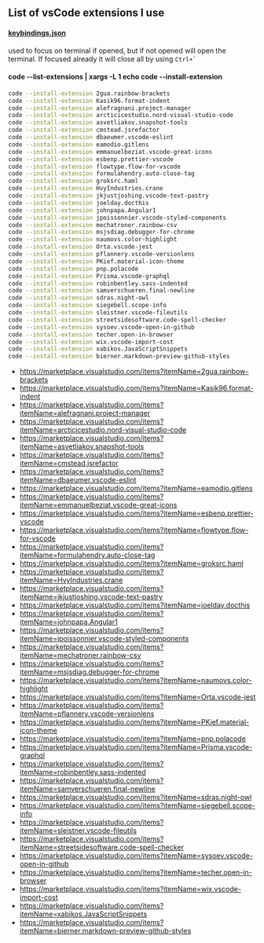 ## List of vsCode extensions I use

#### [keybindings.json](keybindings.json)

used to focus on terminal if opened, but if not opened will open the terminal.
If focused already it will close all by using `` Ctrl+` ``

#### code --list-extensions | xargs -L 1 echo code --install-extension

```bash
code --install-extension 2gua.rainbow-brackets
code --install-extension Kasik96.format-indent
code --install-extension alefragnani.project-manager
code --install-extension arcticicestudio.nord-visual-studio-code
code --install-extension asvetliakov.snapshot-tools
code --install-extension cmstead.jsrefactor
code --install-extension dbaeumer.vscode-eslint
code --install-extension eamodio.gitlens
code --install-extension emmanuelbeziat.vscode-great-icons
code --install-extension esbenp.prettier-vscode
code --install-extension flowtype.flow-for-vscode
code --install-extension formulahendry.auto-close-tag
code --install-extension groksrc.haml
code --install-extension HvyIndustries.crane
code --install-extension jkjustjoshing.vscode-text-pastry
code --install-extension joelday.docthis
code --install-extension johnpapa.Angular1
code --install-extension jpoissonnier.vscode-styled-components
code --install-extension mechatroner.rainbow-csv
code --install-extension msjsdiag.debugger-for-chrome
code --install-extension naumovs.color-highlight
code --install-extension Orta.vscode-jest
code --install-extension pflannery.vscode-versionlens
code --install-extension PKief.material-icon-theme
code --install-extension pnp.polacode
code --install-extension Prisma.vscode-graphql
code --install-extension robinbentley.sass-indented
code --install-extension samverschueren.final-newline
code --install-extension sdras.night-owl
code --install-extension siegebell.scope-info
code --install-extension sleistner.vscode-fileutils
code --install-extension streetsidesoftware.code-spell-checker
code --install-extension sysoev.vscode-open-in-github
code --install-extension techer.open-in-browser
code --install-extension wix.vscode-import-cost
code --install-extension xabikos.JavaScriptSnippets
code --install-extension bierner.markdown-preview-github-styles
```

- https://marketplace.visualstudio.com/items?itemName=2gua.rainbow-brackets
- https://marketplace.visualstudio.com/items?itemName=Kasik96.format-indent
- https://marketplace.visualstudio.com/items?itemName=alefragnani.project-manager
- https://marketplace.visualstudio.com/items?itemName=arcticicestudio.nord-visual-studio-code
- https://marketplace.visualstudio.com/items?itemName=asvetliakov.snapshot-tools
- https://marketplace.visualstudio.com/items?itemName=cmstead.jsrefactor
- https://marketplace.visualstudio.com/items?itemName=dbaeumer.vscode-eslint
- https://marketplace.visualstudio.com/items?itemName=eamodio.gitlens
- https://marketplace.visualstudio.com/items?itemName=emmanuelbeziat.vscode-great-icons
- https://marketplace.visualstudio.com/items?itemName=esbenp.prettier-vscode
- https://marketplace.visualstudio.com/items?itemName=flowtype.flow-for-vscode
- https://marketplace.visualstudio.com/items?itemName=formulahendry.auto-close-tag
- https://marketplace.visualstudio.com/items?itemName=groksrc.haml
- https://marketplace.visualstudio.com/items?itemName=HvyIndustries.crane
- https://marketplace.visualstudio.com/items?itemName=jkjustjoshing.vscode-text-pastry
- https://marketplace.visualstudio.com/items?itemName=joelday.docthis
- https://marketplace.visualstudio.com/items?itemName=johnpapa.Angular1
- https://marketplace.visualstudio.com/items?itemName=jpoissonnier.vscode-styled-components
- https://marketplace.visualstudio.com/items?itemName=mechatroner.rainbow-csv
- https://marketplace.visualstudio.com/items?itemName=msjsdiag.debugger-for-chrome
- https://marketplace.visualstudio.com/items?itemName=naumovs.color-highlight
- https://marketplace.visualstudio.com/items?itemName=Orta.vscode-jest
- https://marketplace.visualstudio.com/items?itemName=pflannery.vscode-versionlens
- https://marketplace.visualstudio.com/items?itemName=PKief.material-icon-theme
- https://marketplace.visualstudio.com/items?itemName=pnp.polacode
- https://marketplace.visualstudio.com/items?itemName=Prisma.vscode-graphql
- https://marketplace.visualstudio.com/items?itemName=robinbentley.sass-indented
- https://marketplace.visualstudio.com/items?itemName=samverschueren.final-newline
- https://marketplace.visualstudio.com/items?itemName=sdras.night-owl
- https://marketplace.visualstudio.com/items?itemName=siegebell.scope-info
- https://marketplace.visualstudio.com/items?itemName=sleistner.vscode-fileutils
- https://marketplace.visualstudio.com/items?itemName=streetsidesoftware.code-spell-checker
- https://marketplace.visualstudio.com/items?itemName=sysoev.vscode-open-in-github
- https://marketplace.visualstudio.com/items?itemName=techer.open-in-browser
- https://marketplace.visualstudio.com/items?itemName=wix.vscode-import-cost
- https://marketplace.visualstudio.com/items?itemName=xabikos.JavaScriptSnippets
- https://marketplace.visualstudio.com/items?itemName=bierner.markdown-preview-github-styles
